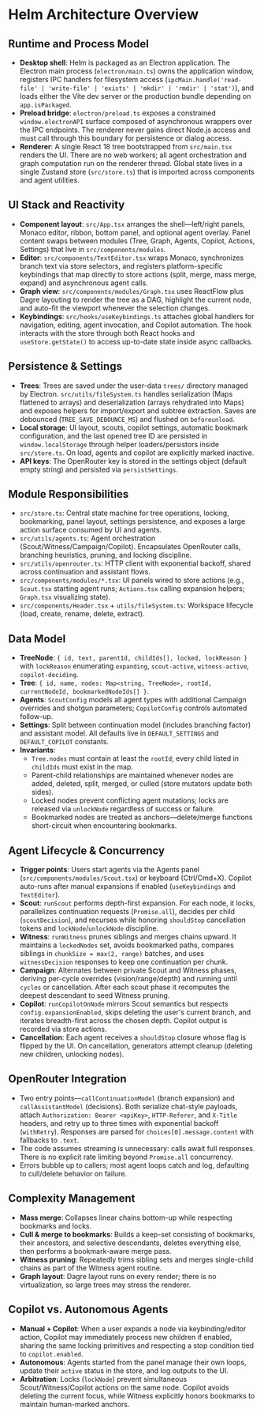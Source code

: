 # Helm Architecture Overview

## Runtime and Process Model
- **Desktop shell**: Helm is packaged as an Electron application. The Electron main process (`electron/main.ts`) owns the application window, registers IPC handlers for filesystem access (`ipcMain.handle('read-file' | 'write-file' | 'exists' | 'mkdir' | 'rmdir' | 'stat')`), and loads either the Vite dev server or the production bundle depending on `app.isPackaged`.
- **Preload bridge**: `electron/preload.ts` exposes a constrained `window.electronAPI` surface composed of asynchronous wrappers over the IPC endpoints. The renderer never gains direct Node.js access and must call through this boundary for persistence or dialog access.
- **Renderer**: A single React 18 tree bootstrapped from `src/main.tsx` renders the UI. There are no web workers; all agent orchestration and graph computation run on the renderer thread. Global state lives in a single Zustand store (`src/store.ts`) that is imported across components and agent utilities.

## UI Stack and Reactivity
- **Component layout**: `src/App.tsx` arranges the shell—left/right panels, Monaco editor, ribbon, bottom panel, and optional agent overlay. Panel content swaps between modules (Tree, Graph, Agents, Copilot, Actions, Settings) that live in `src/components/modules`.
- **Editor**: `src/components/TextEditor.tsx` wraps Monaco, synchronizes branch text via store selectors, and registers platform-specific keybindings that map directly to store actions (split, merge, mass merge, expand) and asynchronous agent calls.
- **Graph view**: `src/components/modules/Graph.tsx` uses ReactFlow plus Dagre layouting to render the tree as a DAG, highlight the current node, and auto-fit the viewport whenever the selection changes.
- **Keybindings**: `src/hooks/useKeybindings.ts` attaches global handlers for navigation, editing, agent invocation, and Copilot automation. The hook interacts with the store through both React hooks and `useStore.getState()` to access up-to-date state inside async callbacks.

## Persistence & Settings
- **Trees**: Trees are saved under the user-data `trees/` directory managed by Electron. `src/utils/fileSystem.ts` handles serialization (Maps flattened to arrays) and deserialization (arrays rehydrated into Maps) and exposes helpers for import/export and subtree extraction. Saves are debounced (`TREE_SAVE_DEBOUNCE_MS`) and flushed on `beforeunload`.
- **Local storage**: UI layout, scouts, copilot settings, automatic bookmark configuration, and the last opened tree ID are persisted in `window.localStorage` through helper loaders/persistors inside `src/store.ts`. On load, agents and copilot are explicitly marked inactive.
- **API keys**: The OpenRouter key is stored in the settings object (default empty string) and persisted via `persistSettings`.

## Module Responsibilities
- `src/store.ts`: Central state machine for tree operations, locking, bookmarking, panel layout, settings persistence, and exposes a large action surface consumed by UI and agents.
- `src/utils/agents.ts`: Agent orchestration (Scout/Witness/Campaign/Copilot). Encapsulates OpenRouter calls, branching heuristics, pruning, and locking discipline.
- `src/utils/openrouter.ts`: HTTP client with exponential backoff, shared across continuation and assistant flows.
- `src/components/modules/*.tsx`: UI panels wired to store actions (e.g., `Scout.tsx` starting agent runs; `Actions.tsx` calling expansion helpers; `Graph.tsx` visualizing state).
- `src/components/Header.tsx` + `utils/fileSystem.ts`: Workspace lifecycle (load, create, rename, delete, extract).

## Data Model
- **TreeNode**: `{ id, text, parentId, childIds[], locked, lockReason }` with `lockReason` enumerating `expanding`, `scout-active`, `witness-active`, `copilot-deciding`.
- **Tree**: `{ id, name, nodes: Map<string, TreeNode>, rootId, currentNodeId, bookmarkedNodeIds[] }`.
- **Agents**: `ScoutConfig` models all agent types with additional Campaign overrides and shotgun parameters; `CopilotConfig` controls automated follow-up.
- **Settings**: Split between continuation model (includes branching factor) and assistant model. All defaults live in `DEFAULT_SETTINGS` and `DEFAULT_COPILOT` constants.
- **Invariants**:
  - `Tree.nodes` must contain at least the `rootId`; every child listed in `childIds` must exist in the map.
  - Parent-child relationships are maintained whenever nodes are added, deleted, split, merged, or culled (store mutators update both sides).
  - Locked nodes prevent conflicting agent mutations; locks are released via `unlockNode` regardless of success or failure.
  - Bookmarked nodes are treated as anchors—delete/merge functions short-circuit when encountering bookmarks.

## Agent Lifecycle & Concurrency
- **Trigger points**: Users start agents via the Agents panel (`src/components/modules/Scout.tsx`) or keyboard (Ctrl/Cmd+X). Copilot auto-runs after manual expansions if enabled (`useKeybindings` and `TextEditor`).
- **Scout**: `runScout` performs depth-first expansion. For each node, it locks, parallelizes continuation requests (`Promise.all`), decides per child (`scoutDecision`), and recurses while honoring `shouldStop` cancellation tokens and `lockNode`/`unlockNode` discipline.
- **Witness**: `runWitness` prunes siblings and merges chains upward. It maintains a `lockedNodes` set, avoids bookmarked paths, compares siblings in `chunkSize = max(2, range)` batches, and uses `witnessDecision` responses to keep one continuation per chunk.
- **Campaign**: Alternates between private Scout and Witness phases, deriving per-cycle overrides (vision/range/depth) and running until `cycles` or cancellation. After each scout phase it recomputes the deepest descendant to seed Witness pruning.
- **Copilot**: `runCopilotOnNode` mirrors Scout semantics but respects `config.expansionEnabled`, skips deleting the user's current branch, and iterates breadth-first across the chosen depth. Copilot output is recorded via store actions.
- **Cancellation**: Each agent receives a `shouldStop` closure whose flag is flipped by the UI. On cancellation, generators attempt cleanup (deleting new children, unlocking nodes).

## OpenRouter Integration
- Two entry points—`callContinuationModel` (branch expansion) and `callAssistantModel` (decisions). Both serialize chat-style payloads, attach `Authorization: Bearer <apiKey>`, `HTTP-Referer`, and `X-Title` headers, and retry up to three times with exponential backoff (`withRetry`). Responses are parsed for `choices[0].message.content` with fallbacks to `.text`.
- The code assumes streaming is unnecessary: calls await full responses. There is no explicit rate limiting beyond `Promise.all` concurrency.
- Errors bubble up to callers; most agent loops catch and log, defaulting to cull/delete behavior on failure.

## Complexity Management
- **Mass merge**: Collapses linear chains bottom-up while respecting bookmarks and locks.
- **Cull & merge to bookmarks**: Builds a keep-set consisting of bookmarks, their ancestors, and selective descendants, deletes everything else, then performs a bookmark-aware merge pass.
- **Witness pruning**: Repeatedly trims sibling sets and merges single-child chains as part of the Witness agent routine.
- **Graph layout**: Dagre layout runs on every render; there is no virtualization, so large trees may stress the renderer.

## Copilot vs. Autonomous Agents
- **Manual + Copilot**: When a user expands a node via keybinding/editor action, Copilot may immediately process new children if enabled, sharing the same locking primitives and respecting a stop condition tied to `copilot.enabled`.
- **Autonomous**: Agents started from the panel manage their own loops, update their `active` status in the store, and log outputs to the UI.
- **Arbitration**: Locks (`lockNode`) prevent simultaneous Scout/Witness/Copilot actions on the same node. Copilot avoids deleting the current focus, while Witness explicitly honors bookmarks to maintain human-marked anchors.
